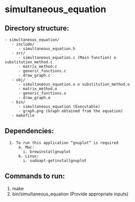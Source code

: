 # simultaneous_equation

## Directory structure:
    - simultaneous_equation/
       - include/
          - simultaneous_equation.h
       - src/
          - simultaneous_equation.c (Main function) o substitution_method.c
          - matrix_method.c
          - generic_functions.c
          - draw_graph.c
       - obj/
          - simultaneous_equation.o o substitution_method.o
          - matrix_method.o
          - generic_functions.o
          - draw_graph.o
       - bin/
          - simultaneous_equation (Executable)
          - graph.png (Graph obtained from the equation)
       - makefile
## Dependencies:
      1. To run this application “gnuplot” is required
          a. Mac:
            i. brewinstallgnuplot
          b. Linux:
            i. sudoapt-getinstallgnuplot

## Commands to run:
1. make
2. bin/simultaneous_equation (Provide appropriate inputs)
